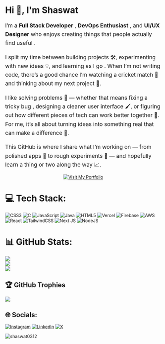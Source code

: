 <h1>Hi 👋, I'm Shaswat</h1>
<div style="font-size: 1.1rem; line-height: 1.6;">  <p>
    I’m a <strong>Full Stack Developer</strong> , <strong>DevOps Enthusiast</strong> , and <strong>UI/UX Designer</strong> 
    who enjoys creating things that people actually find useful .
  </p>
  <p>
    I split my time between building projects 🛠️, experimenting with new ideas 💡, and learning as I go . 
    When I’m not writing code, there’s a good chance I’m watching a cricket match 🏏 and thinking about my next project 🚀.
  </p>
  <p>
    I like solving problems 🧩 — whether that means fixing a tricky bug , designing a cleaner user interface 🖌️, 
    or figuring out how different pieces of tech can work better together 🔗. 
    For me, it’s all about turning ideas into something real that can make a difference 🌟.
  </p>
  <p>
    This GitHub is where I share what I’m working on — from polished apps 🎯 to rough experiments 🧪 — 
    and hopefully learn a thing or two along the way 📈.
  </p>
</div>


<p align="center">
  <a href="https://shaswat0312.vercel.app">
    <img src="https://img.shields.io/badge/Visit%20My%20Portfolio-%E2%9E%A1%EF%B8%8F-ffffff?style=for-the-badge&logo=vercel&logoColor=white&labelColor=1a1a1a&color=2c2c2c" alt="Visit My Portfolio" />
  </a>
</p>

# 💻 Tech Stack:
![CSS3](https://img.shields.io/badge/css3-%231572B6.svg?style=for-the-badge&logo=css3&logoColor=white) ![C](https://img.shields.io/badge/c-%2300599C.svg?style=for-the-badge&logo=c&logoColor=white) ![JavaScript](https://img.shields.io/badge/javascript-%23323330.svg?style=for-the-badge&logo=javascript&logoColor=%23F7DF1E) ![Java](https://img.shields.io/badge/java-%23ED8B00.svg?style=for-the-badge&logo=openjdk&logoColor=white) ![HTML5](https://img.shields.io/badge/html5-%23E34F26.svg?style=for-the-badge&logo=html5&logoColor=white) ![Vercel](https://img.shields.io/badge/vercel-%23000000.svg?style=for-the-badge&logo=vercel&logoColor=white) ![Firebase](https://img.shields.io/badge/firebase-%23039BE5.svg?style=for-the-badge&logo=firebase) ![AWS](https://img.shields.io/badge/AWS-%23FF9900.svg?style=for-the-badge&logo=amazon-aws&logoColor=white) ![React](https://img.shields.io/badge/react-%2320232a.svg?style=for-the-badge&logo=react&logoColor=%2361DAFB) ![TailwindCSS](https://img.shields.io/badge/tailwindcss-%2338B2AC.svg?style=for-the-badge&logo=tailwind-css&logoColor=white) ![Next JS](https://img.shields.io/badge/Next-black?style=for-the-badge&logo=next.js&logoColor=white) ![NodeJS](https://img.shields.io/badge/node.js-6DA55F?style=for-the-badge&logo=node.js&logoColor=white)
# 📊 GitHub Stats:
![](https://github-readme-stats.vercel.app/api?username=Shaswat0312&theme=dark&hide_border=false&include_all_commits=false&count_private=false)<br/>
![](https://nirzak-streak-stats.vercel.app/?user=Shaswat0312&theme=dark&hide_border=false)<br/>
![](https://github-readme-stats.vercel.app/api/top-langs/?username=Shaswat0312&theme=dark&hide_border=false&include_all_commits=false&count_private=false&layout=compact)

## 🏆 GitHub Trophies
![](https://github-profile-trophy.vercel.app/?username=Shaswat0312&theme=radical&no-frame=false&no-bg=true&margin-w=4)

## 🌐 Socials:
[![Instagram](https://img.shields.io/badge/Instagram-%23E4405F.svg?logo=Instagram&logoColor=white)](https://www.instagram.com/smisho_03) 
[![LinkedIn](https://img.shields.io/badge/LinkedIn-%230077B5.svg?logo=linkedin&logoColor=white)](www.linkedin.com/in/shaswatmishra3)
[![X](https://img.shields.io/badge/-%230077B5.svg?logo=x&logoColor=black)](https://x.com/Shaswat031204)

<p align="left"> <img src="https://komarev.com/ghpvc/?username=shaswat0312&label=Profile%20views&color=0e75b6&style=flat" alt="shaswat0312" /> </p>

